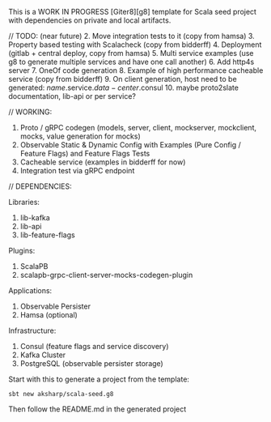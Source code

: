 This is a WORK IN PROGRESS [Giter8][g8] template for Scala seed project with dependencies on private and local artifacts.

// TODO: (near future)
2. Move integration tests to it (copy from hamsa)
3. Property based testing with Scalacheck (copy from bidderff) 
4. Deployment (gitlab + central deploy, copy from hamsa)
5. Multi service examples (use g8 to generate multiple services and have one call another)
6. Add http4s server
7. OneOf code generation
8. Example of high performance cacheable service (copy from bidderff)
9. On client generation, host need to be generated: $name$.service.$data-center$.consul 
10. maybe proto2slate documentation, lib-api or per service? 

// WORKING:
1. Proto / gRPC codegen (models, server, client, mockserver, mockclient, mocks, value generation for mocks)
2. Observable Static & Dynamic Config with Examples (Pure Config / Feature Flags) and Feature Flags Tests
3. Cacheable service (examples in bidderff for now)
4. Integration test via gRPC endpoint

// DEPENDENCIES:

Libraries:
1) lib-kafka
2) lib-api
3) lib-feature-flags

Plugins:
1) ScalaPB
4) scalapb-grpc-client-server-mocks-codegen-plugin
   
Applications:
1) Observable Persister
2) Hamsa (optional)

Infrastructure:
1) Consul (feature flags and service discovery)
2) Kafka Cluster
3) PostgreSQL (observable persister storage)

Start with this to generate a project from the template:
```
sbt new aksharp/scala-seed.g8
```

Then follow the README.md in the generated project

